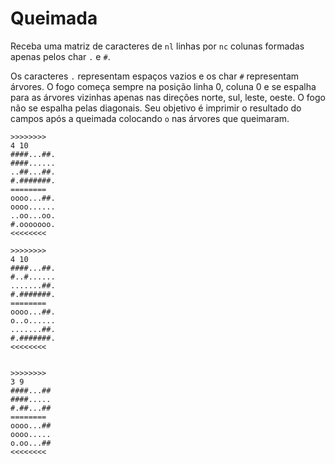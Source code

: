# Queimada

Receba uma matriz de caracteres de `nl` linhas por `nc` colunas formadas apenas pelos char `.` e `#`.

Os caracteres `.` representam espaços vazios e os char `#` representam árvores. O fogo começa sempre na posição linha 0, coluna 0 e se espalha para as árvores vizinhas apenas nas direções norte, sul, leste, oeste. O fogo não se espalha pelas diagonais. Seu objetivo é imprimir o resultado do campos após a queimada colocando `o` nas árvores que queimaram.

```
>>>>>>>>
4 10
####...##.
####......
..##...##.
#.#######.
========
oooo...##.
oooo......
..oo...oo.
#.ooooooo.
<<<<<<<<

>>>>>>>>
4 10
####...##.
#..#......
.......##.
#.#######.
========
oooo...##.
o..o......
.......##.
#.#######.
<<<<<<<<


>>>>>>>>
3 9
####...##
####.....
#.##...##
========
oooo...##
oooo.....
o.oo...##
<<<<<<<<
```
